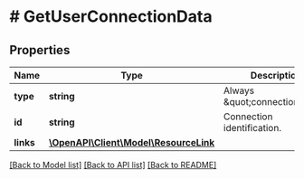 # # GetUserConnectionData

## Properties

Name | Type | Description | Notes
------------ | ------------- | ------------- | -------------
**type** | **string** | Always \&quot;connection\&quot;. |
**id** | **string** | Connection identification. |
**links** | [**\OpenAPI\Client\Model\ResourceLink**](ResourceLink.md) |  |

[[Back to Model list]](../../README.md#models) [[Back to API list]](../../README.md#endpoints) [[Back to README]](../../README.md)
